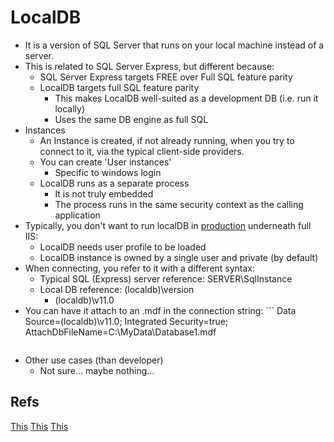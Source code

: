 
LocalDB
=====================

- It is a version of SQL Server that runs on your local machine instead of a server.
- This is related to SQL Server Express, but different because:
	- SQL Server Express targets FREE over Full SQL feature parity
	- LocalDB targets full SQL feature parity
		- This makes LocalDB well-suited as a development DB (i.e. run it locally)
		- Uses the same DB engine as full SQL
- Instances
	- An Instance is created, if not already running, when you try to connect to it, via the typical client-side providers.
	- You can create 'User instances'
		- Specific to windows login
	- LocalDB runs as a separate process
		- It is not truly embedded
		- The process runs in the same security context as the calling application
- Typically, you don't want to run localDB in [production](https://blogs.msdn.microsoft.com/sqlexpress/2011/12/08/using-localdb-with-full-iis-part-1-user-profile/) underneath full IIS:
	- LocalDB needs user profile to be loaded
	- LocalDB instance is owned by a single user and private (by default)	
- When connecting, you refer to it with a different syntax:
	- Typical SQL (Express) server reference: SERVER\\SqlInstance
	- Local DB reference: (localdb)\\version
		- (localdb)\\v11.0		
- You can have it attach to an .mdf in the connection string:
		```
	Data Source=(localdb)\v11.0; Integrated Security=true; AttachDbFileName=C:\MyData\Database1.mdf
	```

- Other use cases (than developer)
	- Not sure... maybe nothing... 

## Refs
[This](https://blogs.msdn.microsoft.com/sqlexpress/2011/07/12/introducing-localdb-an-improved-sql-express/)
[This](http://stackoverflow.com/questions/13571331/is-it-normal-to-use-localdb-in-production)
[This](https://blogs.msdn.microsoft.com/sqlexpress/2011/12/08/using-localdb-with-full-iis-part-1-user-profile/)